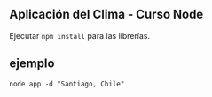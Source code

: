 ## Aplicación del Clima - Curso Node

Ejecutar ```npm install``` para las librerías.

## ejemplo
```
node app -d "Santiago, Chile"

```
